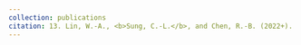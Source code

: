 ```yaml
---
collection: publications
citation: 13. Lin, W.-A., <b>Sung, C.-L.</b>, and Chen, R.-B. (2022+). Category tree Gaussian process for computer experiments with many-category qualitative factors and application to cooling system design, under review. <a href="http://www.cips.org.tw/index.php/2022/08/04/prize-111/"> [C. Z. Wei Memorial Award from CIPS in 2022] </a>
---
```

